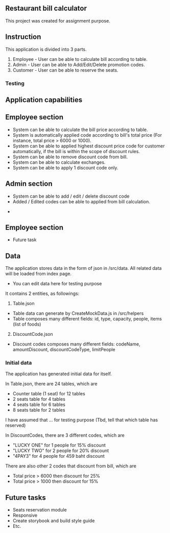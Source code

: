 ## Restaurant bill calculator
This project was created for assignment purpose.

## Instruction
This application is divided into 3 parts.

1. Employee - User can be able to calculate bill according to table.
2. Admin - User can be able to Add/Edit/Delete promotion codes.
3. Customer - User can be able to reserve the seats.

### Testing

## Application capabilities

## Employee section
- System can be able to calculate the bill price according to table.
- System is automatically applied code according to bill's total price (For instance, total price > 6000 or 1000).
- System can be able to applied highest discount price code for customer automatically, if the bill is within the scope of discount rules.
- System can be able to remove discount code from bill.
- System can be able to calculate exchanges.
- System can be able to apply 1 discount code only.

## Admin section
- System can be able to add / edit / delete discount code
- Added / Edited codes can be able to applied from bill calculation.
*

## Employee section
- Future task

## Data
The application stores data in the form of json in /src/data. All related data will be loaded from index page.
* You can edit data here for testing purpose

It contains 2 entities, as followings:

1. Table.json
- Table data can generate by CreateMockData.js in /src/helpers
- Table composes many different fields: id, type, capacity, people, items (list of foods)

2. DiscountCode.json
- Discount codes composes many different fields: codeName, amountDiscount, discountCodeType, limitPeople

### Initial data
The application has generated initial data for itself.

In Table.json, there are 24 tables, which are
- Counter table (1 seat) for 12 tables
- 2 seats table for 4 tables
- 4 seats table for 6 tables
- 8 seats table for 2 tables

I have assumed that ... for testing purpose (Tbd, tell that which table has reserved)

In DiscountCodes, there are 3 different codes, which are
- "LUCKY ONE" for 1 people for 15% discount
- "LUCKY TWO" for 2 people for 20% discount
- "4PAY3" for 4 people for 459 baht discount

There are also other 2 codes that discount from bill, which are
- Total price > 6000 then discount for 25%
- Total price > 1000 then discount for 15%


## Future tasks
- Seats reservation module
- Responsive
- Create storybook and build style guide
- Etc.
